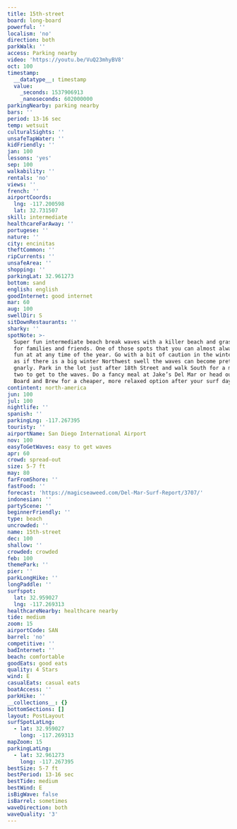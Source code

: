 ```yaml
---
title: 15th-street
board: long-board
powerful: ''
localism: 'no'
direction: both
parkWalk: ''
access: Parking nearby
video: 'https://youtu.be/VuQ23mhyBV8'
oct: 100
timestamp:
  __datatype__: timestamp
  value:
    _seconds: 1537906913
    _nanoseconds: 602000000
parkingNearby: parking nearby
bars: ''
period: 13-16 sec
temp: wetsuit
culturalSights: ''
unsafeTapWater: ''
kidFriendly: ''
jan: 100
lessons: 'yes'
sep: 100
walkability: ''
rentals: 'no'
views: ''
french: ''
airportCoords:
  lng: -117.200598
  lat: 32.731507
skill: intermediate
healthcareFarAway: ''
portugese: ''
nature: ''
city: encinitas
theftCommon: ''
ripCurrents: ''
unsafeArea: ''
shopping: ''
parkingLat: 32.961273
bottom: sand
english: english
goodInternet: good internet
mar: 60
aug: 100
swellDir: S
sitDownRestaurants: ''
sharky: ''
spotNote: >-
  Super fun intermediate beach break waves with a killer beach and grassy area
  for families and friends. One of those spots that you can almost always have
  fun at at any time of the year. Go with a bit of caution in the winter time,
  as if there is a big winter Northwest swell the waves can become pretty
  gnarly. Park in the lot just after 18th Street and walk South for a minute or
  two to get to the waves. Do a fancy meal at Jake’s Del Mar or head out to
  Board and Brew for a cheaper, more relaxed option after your surf day.
contintent: north-america
jun: 100
jul: 100
nightlife: ''
spanish: ''
parkingLng: -117.267395
touristy: ''
airportName: San Diego International Airport
nov: 100
easyToGetWaves: easy to get waves
apr: 60
crowd: spread-out
size: 5-7 ft
may: 80
farFromShore: ''
fastFood: ''
forecast: 'https://magicseaweed.com/Del-Mar-Surf-Report/3707/'
indonesian: ''
partyScene: ''
beginnerFriendly: ''
type: beach
uncrowded: ''
name: 15th-street
dec: 100
shallow: ''
crowded: crowded
feb: 100
themePark: ''
pier: ''
parkLongHike: ''
longPaddle: ''
surfspot:
  lat: 32.959027
  lng: -117.269313
healthcareNearby: healthcare nearby
tide: medium
zoom: 15
airportCode: SAN
barrel: 'no'
competitive: ''
badInternet: ''
beach: comfortable
goodEats: good eats
quality: 4 Stars
wind: E
casualEats: casual eats
boatAccess: ''
parkHike: ''
__collections__: {}
bottomSections: []
layout: PostLayout
surfSpotLatLng:
  - lat: 32.959027
    long: -117.269313
mapZoom: 15
parkingLatLng:
  - lat: 32.961273
    long: -117.267395
bestSize: 5-7 ft
bestPeriod: 13-16 sec
bestTide: medium
bestWind: E
isBigWave: false
isBarrel: sometimes
waveDirection: both
waveQuality: '3'
---
```

